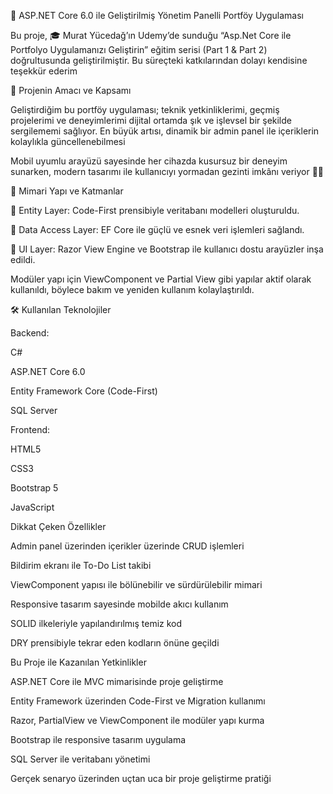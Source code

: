 💎 ASP.NET Core 6.0 ile Geliştirilmiş Yönetim Panelli Portföy Uygulaması

Bu proje, 🎓 Murat Yücedağ’ın Udemy’de sunduğu “Asp.Net Core ile Portfolyo Uygulamanızı Geliştirin” eğitim serisi (Part 1 & Part 2) doğrultusunda geliştirilmiştir. Bu süreçteki katkılarından dolayı kendisine teşekkür ederim 

🚀 Projenin Amacı ve Kapsamı

Geliştirdiğim bu portföy uygulaması; teknik yetkinliklerimi, geçmiş projelerimi ve deneyimlerimi dijital ortamda şık ve işlevsel bir şekilde sergilememi sağlıyor. En büyük artısı, dinamik bir admin panel ile içeriklerin kolaylıkla güncellenebilmesi 

Mobil uyumlu arayüzü sayesinde her cihazda kusursuz bir deneyim sunarken, modern tasarımı ile kullanıcıyı yormadan gezinti imkânı veriyor 👨‍💻

🧱 Mimari Yapı ve Katmanlar

🔹 Entity Layer: Code-First prensibiyle veritabanı modelleri oluşturuldu.

🔹 Data Access Layer: EF Core ile güçlü ve esnek veri işlemleri sağlandı.

🔹 UI Layer: Razor View Engine ve Bootstrap ile kullanıcı dostu arayüzler inşa edildi.


Modüler yapı için ViewComponent ve Partial View gibi yapılar aktif olarak kullanıldı, böylece bakım ve yeniden kullanım kolaylaştırıldı.

🛠️ Kullanılan Teknolojiler

Backend:

C#

ASP.NET Core 6.0

Entity Framework Core (Code-First)

 SQL Server

Frontend:

 HTML5

 CSS3

 Bootstrap 5

 JavaScript



 Dikkat Çeken Özellikler


 Admin panel üzerinden içerikler üzerinde CRUD işlemleri

 Bildirim ekranı ile To-Do List takibi

 ViewComponent yapısı ile bölünebilir ve sürdürülebilir mimari

 Responsive tasarım sayesinde mobilde akıcı kullanım

 SOLID ilkeleriyle yapılandırılmış temiz kod

 DRY prensibiyle tekrar eden kodların önüne geçildi



 Bu Proje ile Kazanılan Yetkinlikler


 ASP.NET Core ile MVC mimarisinde proje geliştirme

 Entity Framework üzerinden Code-First ve Migration kullanımı

 Razor, PartialView ve ViewComponent ile modüler yapı kurma

 Bootstrap ile responsive tasarım uygulama

 SQL Server ile veritabanı yönetimi

 Gerçek senaryo üzerinden uçtan uca bir proje geliştirme pratiği
